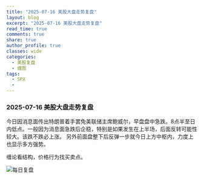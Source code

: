```yaml
---
title: "2025-07-16 美股大盘走势复盘"
layout: blog
excerpt: "2025-07-16 美股大盘走势复盘"
read_time: true
comments: true
share: true
author_profile: true
classes: wide
categories:
  - 美股复盘
  - 缠图
tags:
  - SPX
  - 
---
```


### 2025-07-16 美股大盘走势复盘
今日因消息面传出特朗普着手罢免美联储主席鲍威尔，早盘盘中急跌。8点半至日内低点。一般因为消息面急跌后企稳，特别是如果发生在上半场，后面反转可能性较大。该跌不跌必上涨。
另外前面盘整下后反弹一步就今日上方中枢内，力度上也显示多方强势。

缠论看结构，价格行为找买卖点。

![每日复盘](https://image.olim.cc/2025/2025-07-16-每日复盘.jpg)

